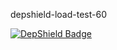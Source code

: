 depshield-load-test-60

[![DepShield Badge](https://cpeters2.dev.depshield.sonatype.org/badges/depshield-load-cpeters2d/depshield-load-test-60/depshield.svg)](https://sonatype.github.io/depshield-github-pages)
